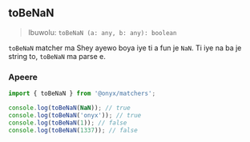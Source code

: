 ## toBeNaN

> Ibuwolu: `toBeNaN (a: any, b: any): boolean`

`toBeNaN` matcher ma Shey ayewo boya iye ti a fun je `NaN`. Ti iye na ba je string to, `toBeNaN` ma parse e.

### Apeere

```ts
import { toBeNaN } from '@onyx/matchers';

console.log(toBeNaN(NaN)); // true
console.log(toBeNaN('onyx')); // true
console.log(toBeNaN(1)); // false
console.log(toBeNaN(1337)); // false
```
